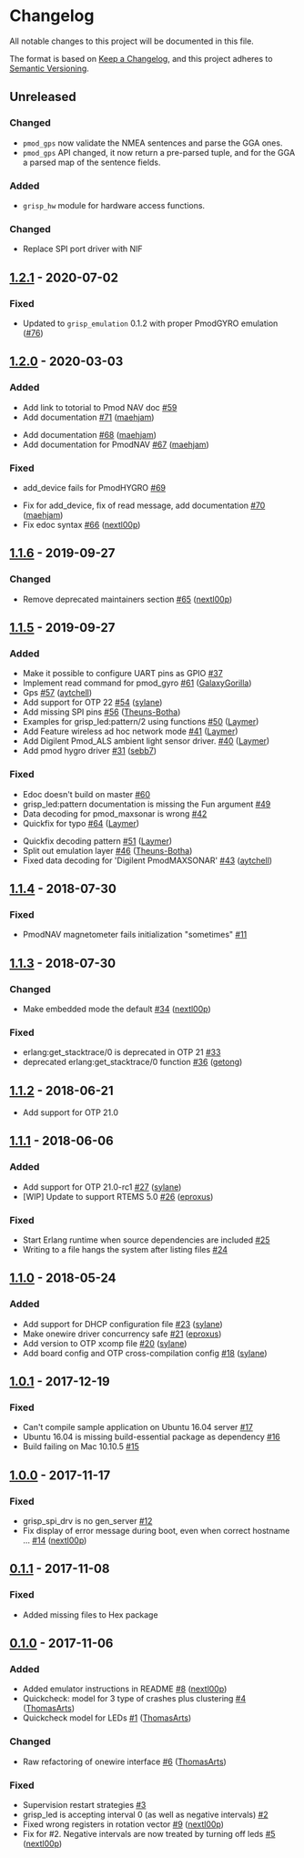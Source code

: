 # Changelog

All notable changes to this project will be documented in this file.

The format is based on [Keep a Changelog](https://keepachangelog.com/en/1.0.0/),
and this project adheres to
[Semantic Versioning](https://semver.org/spec/v2.0.0.html).

## Unreleased

### Changed

- `pmod_gps` now validate the NMEA sentences and parse the GGA ones.
- `pmod_gps` API changed, it now return a pre-parsed tuple, and for the GGA a parsed map of the sentence fields.

### Added

- `grisp_hw` module for hardware access functions.

### Changed

- Replace SPI port driver with NIF

## [1.2.1] - 2020-07-02

### Fixed

- Updated to `grisp_emulation` 0.1.2 with proper PmodGYRO emulation
  ([\#76](https://github.com/grisp/grisp/issues/76))

## [1.2.0] - 2020-03-03

### Added

* Add link to totorial to Pmod NAV doc [\#59](https://github.com/grisp/grisp/issues/59)
* Add documentation [\#71](https://github.com/grisp/grisp/pull/71) ([maehjam](https://github.com/maehjam))
- Add documentation [\#68](https://github.com/grisp/grisp/pull/68) ([maehjam](https://github.com/maehjam))
- Add documentation for PmodNAV [\#67](https://github.com/grisp/grisp/pull/67) ([maehjam](https://github.com/maehjam))

### Fixed

* add\_device fails for PmodHYGRO [\#69](https://github.com/grisp/grisp/issues/69)
- Fix for add\_device, fix of read message, add documentation [\#70](https://github.com/grisp/grisp/pull/70) ([maehjam](https://github.com/maehjam))
- Fix edoc syntax [\#66](https://github.com/grisp/grisp/pull/66) ([nextl00p](https://github.com/nextl00p))

## [1.1.6] - 2019-09-27

### Changed

- Remove deprecated maintainers section [\#65](https://github.com/grisp/grisp/pull/65) ([nextl00p](https://github.com/nextl00p))

## [1.1.5] - 2019-09-27

### Added

* Make it possible to configure UART pins as GPIO [\#37](https://github.com/grisp/grisp/issues/37)
* Implement read command for pmod\_gyro [\#61](https://github.com/grisp/grisp/pull/61) ([GalaxyGorilla](https://github.com/GalaxyGorilla))
* Gps [\#57](https://github.com/grisp/grisp/pull/57) ([aytchell](https://github.com/aytchell))
* Add support for OTP 22 [\#54](https://github.com/grisp/grisp/pull/54) ([sylane](https://github.com/sylane))
* Add missing SPI pins [\#56](https://github.com/grisp/grisp/pull/56) ([Theuns-Botha](https://github.com/Theuns-Botha))
* Examples for grisp\_led:pattern/2 using functions [\#50](https://github.com/grisp/grisp/pull/50) ([Laymer](https://github.com/Laymer))
* Add Feature wireless ad hoc network mode [\#41](https://github.com/grisp/grisp/pull/41) ([Laymer](https://github.com/Laymer))
*  Add Digilent Pmod\_ALS ambient light sensor driver.  [\#40](https://github.com/grisp/grisp/pull/40) ([Laymer](https://github.com/Laymer))
* Add pmod hygro driver [\#31](https://github.com/grisp/grisp/pull/31) ([sebb7](https://github.com/sebb7))

### Fixed

* Edoc doesn't build on master [\#60](https://github.com/grisp/grisp/issues/60)
* grisp\_led:pattern documentation is missing the Fun argument [\#49](https://github.com/grisp/grisp/issues/49)
* Data decoding for pmod\_maxsonar is wrong [\#42](https://github.com/grisp/grisp/issues/42)
* Quickfix for typo [\#64](https://github.com/grisp/grisp/pull/64) ([Laymer](https://github.com/Laymer))
- Quickfix decoding pattern [\#51](https://github.com/grisp/grisp/pull/51) ([Laymer](https://github.com/Laymer))
- Split out emulation layer [\#46](https://github.com/grisp/grisp/pull/46) ([Theuns-Botha](https://github.com/Theuns-Botha))
- Fixed data decoding for 'Digilent PmodMAXSONAR' [\#43](https://github.com/grisp/grisp/pull/43) ([aytchell](https://github.com/aytchell))

## [1.1.4] - 2018-07-30

### Fixed

- PmodNAV magnetometer fails initialization "sometimes" [\#11](https://github.com/grisp/grisp/issues/11)

## [1.1.3] - 2018-07-30

### Changed

* Make embedded mode the default [\#34](https://github.com/grisp/grisp/pull/34) ([nextl00p](https://github.com/nextl00p))

### Fixed

* erlang:get\_stacktrace/0 is deprecated in OTP 21 [\#33](https://github.com/grisp/grisp/issues/33)
* deprecated erlang:get\_stacktrace/0 function [\#36](https://github.com/grisp/grisp/pull/36) ([getong](https://github.com/getong))

## [1.1.2] - 2018-06-21

* Add support for OTP 21.0

## [1.1.1] - 2018-06-06

### Added

* Add support for OTP 21.0-rc1 [\#27](https://github.com/grisp/grisp/pull/27) ([sylane](https://github.com/sylane))
* \[WIP\] Update to support RTEMS 5.0 [\#26](https://github.com/grisp/grisp/pull/26) ([eproxus](https://github.com/eproxus))

### Fixed

* Start Erlang runtime when source dependencies are included [\#25](https://github.com/grisp/grisp/issues/25)
* Writing to a file hangs the system after listing files [\#24](https://github.com/grisp/grisp/issues/24)

## [1.1.0] - 2018-05-24

### Added

* Add support for DHCP configuration file [\#23](https://github.com/grisp/grisp/pull/23) ([sylane](https://github.com/sylane))
* Make onewire driver concurrency safe [\#21](https://github.com/grisp/grisp/pull/21) ([eproxus](https://github.com/eproxus))
* Add version to OTP xcomp file [\#20](https://github.com/grisp/grisp/pull/20) ([sylane](https://github.com/sylane))
* Add board config and OTP cross-compilation config [\#18](https://github.com/grisp/grisp/pull/18) ([sylane](https://github.com/sylane))

## [1.0.1] - 2017-12-19

### Fixed

* Can't compile sample application on Ubuntu 16.04 server [\#17](https://github.com/grisp/grisp/issues/17)
* Ubuntu 16.04 is missing build-essential package as dependency [\#16](https://github.com/grisp/grisp/issues/16)
* Build failing on Mac 10.10.5 [\#15](https://github.com/grisp/grisp/issues/15)

## [1.0.0] - 2017-11-17

### Fixed

* grisp\_spi\_drv is no gen\_server [\#12](https://github.com/grisp/grisp/issues/12)
* Fix display of error message during boot, even when correct hostname … [\#14](https://github.com/grisp/grisp/pull/14) ([nextl00p](https://github.com/nextl00p))

## [0.1.1] - 2017-11-08

### Fixed

* Added missing files to Hex package

## [0.1.0] - 2017-11-06

### Added

* Added emulator instructions in README [\#8](https://github.com/grisp/grisp/pull/8) ([nextl00p](https://github.com/nextl00p))
* Quickcheck: model for 3 type of crashes plus clustering [\#4](https://github.com/grisp/grisp/pull/4) ([ThomasArts](https://github.com/ThomasArts))
* Quickcheck model for LEDs [\#1](https://github.com/grisp/grisp/pull/1) ([ThomasArts](https://github.com/ThomasArts))

### Changed

* Raw refactoring of onewire interface [\#6](https://github.com/grisp/grisp/pull/6) ([ThomasArts](https://github.com/ThomasArts))

### Fixed

* Supervision restart strategies [\#3](https://github.com/grisp/grisp/issues/3)
* grisp\_led is accepting interval 0 \(as well as negative intervals\) [\#2](https://github.com/grisp/grisp/issues/2)
* Fixed wrong registers in rotation vector [\#9](https://github.com/grisp/grisp/pull/9) ([nextl00p](https://github.com/nextl00p))
* Fix for \#2. Negative intervals are now treated by turning off leds [\#5](https://github.com/grisp/grisp/pull/5) ([nextl00p](https://github.com/nextl00p))


[unreleased]: https://github.com/grisp/grisp/compare/v1.2.1...HEAD
[1.2.1]: https://github.com/grisp/grisp/compare/1.2.0...1.2.1
[1.2.0]: https://github.com/grisp/grisp/compare/1.1.6...1.2.0
[1.1.6]: https://github.com/grisp/grisp/compare/1.1.5...1.1.6
[1.1.5]: https://github.com/grisp/grisp/compare/1.1.4...1.1.5
[1.1.4]: https://github.com/grisp/grisp/compare/1.1.3...1.1.4
[1.1.3]: https://github.com/grisp/grisp/compare/1.1.2...1.1.3
[1.1.2]: https://github.com/grisp/grisp/compare/1.1.1...1.1.2
[1.1.1]: https://github.com/grisp/grisp/compare/1.1.0...1.1.1
[1.1.0]: https://github.com/grisp/grisp/compare/1.0.1...1.1.0
[1.0.1]: https://github.com/grisp/grisp/compare/1.0.0...1.0.1
[1.0.0]: https://github.com/grisp/grisp/compare/0.1.1...1.0.0
[0.1.1]: https://github.com/grisp/grisp/compare/0.1.0...0.1.1
[0.1.0]: https://github.com/grisp/grisp/compare/09339d122828df2ee9c26338d578519fc084b29b...0.1.0
